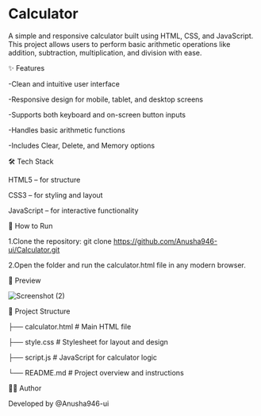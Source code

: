 # Calculator
A simple and responsive calculator built using HTML, CSS, and JavaScript. This project allows users to perform basic arithmetic operations like addition, subtraction, multiplication, and division with ease.



✨ Features

-Clean and intuitive user interface

-Responsive design for mobile, tablet, and desktop screens
 
-Supports both keyboard and on-screen button inputs

-Handles basic arithmetic functions

-Includes Clear, Delete, and Memory options 



🛠️ Tech Stack

HTML5 – for structure

CSS3 – for styling and layout

JavaScript – for interactive functionality



🚀 How to Run

1.Clone the repository:
git clone https://github.com/Anusha946-ui/Calculator.git

2.Open the folder and run the calculator.html file in any modern browser.



📸 Preview

![Screenshot (2)](https://github.com/user-attachments/assets/90cf7e83-743b-4db4-bb57-0c04bdeb3144)




📁 Project Structure


├── calculator.html   # Main HTML file

├── style.css         # Stylesheet for layout and design

├── script.js         # JavaScript for calculator logic

└── README.md         # Project overview and instructions



🙋‍♀️ Author

Developed by @Anusha946-ui

